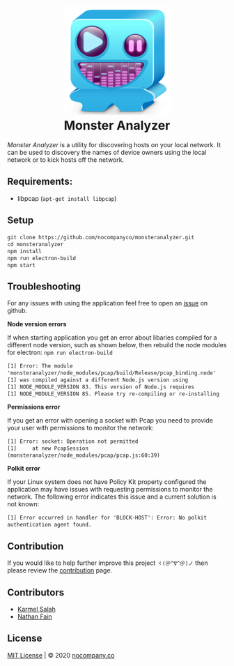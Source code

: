 
<h1 align="center">
<img src="src/assets/logo.png" width="250"/><br>
Monster Analyzer
</h1>

_Monster Analyzer_ is a utility for discovering hosts on your local network. It can be used to discovery the names of device owners using the local network or to kick hosts off the network.

<!-- [TODO] Think a bit more about this description -->

## Requirements:

 * libpcap (``apt-get install libpcap``)

## Setup

    git clone https://github.com/nocompanyco/monsteranalyzer.git
    cd monsteranalyzer
    npm install
    npm run electron-build
    npm start

## Troubleshooting

For any issues with using the application feel free to open an [issue](/monsteranalyzer/issues/new/choose) on github.

**Node version errors**

If when starting application you get an error about libaries compiled for a different node version, such as shown below, then rebuild the node modules for electron: ``npm run electron-build``

    [1] Error: The module 'monsteranalyzer/node_modules/pcap/build/Release/pcap_binding.node'
    [1] was compiled against a different Node.js version using
    [1] NODE_MODULE_VERSION 83. This version of Node.js requires
    [1] NODE_MODULE_VERSION 85. Please try re-compiling or re-installing

**Permissions error**

If you get an error with opening a socket with Pcap you need to provide your user with permissions to monitor the network: `` ``

    [1] Error: socket: Operation not permitted
    [1]     at new PcapSession (monsteranalyzer/node_modules/pcap/pcap.js:60:39)


**Polkit error**

If your Linux system does not have Policy Kit property configured the application may have issues with requesting permissions to monitor the network. The following error indicates this issue and a current solution is not known:

    [1] Error occurred in handler for 'BLOCK-HOST': Error: No polkit authentication agent found.


## Contribution

If you would like to help further improve this project ``ヾ(＠^∇^＠)ノ`` then please review the [contribution](contribution.md) page.
## Contributors

* [Karmel Salah](https://github.com/karmelyoei)
* [Nathan Fain](https://github.com/cyphunk)
## License

[MIT License](LICENSE.md) | © 2020 [nocompany.co](http://nocompany.co)
<!-- 
## Donate 
DONATION BUTTON
-->